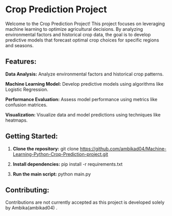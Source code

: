 # Crop Prediction Project
Welcome to the Crop Prediction Project! This project focuses on leveraging machine learning to optimize agricultural decisions. By analyzing environmental factors and historical crop data, the goal is to develop predictive models that forecast optimal crop choices for specific regions and seasons.

## Features:
**Data Analysis:**  Analyze environmental factors and historical crop patterns.

**Machine Learning Model:** Develop predictive models using algorithms like Logistic Regression.

**Performance Evaluation:** Assess model performance using metrics like confusion matrices.

**Visualization:** Visualize data and model predictions using techniques like heatmaps.

## Getting Started:
1. **Clone the repository:** git clone https://github.com/ambikad04/Machine-Learning-Python-Crop-Prediction-project.git

2. **Install dependencies:** pip install -r requirements.txt

3. **Run the main script:** python main.py

## Contributing:
Contributions are not currently accepted as this project is developed solely by Ambika(ambikad04) .
